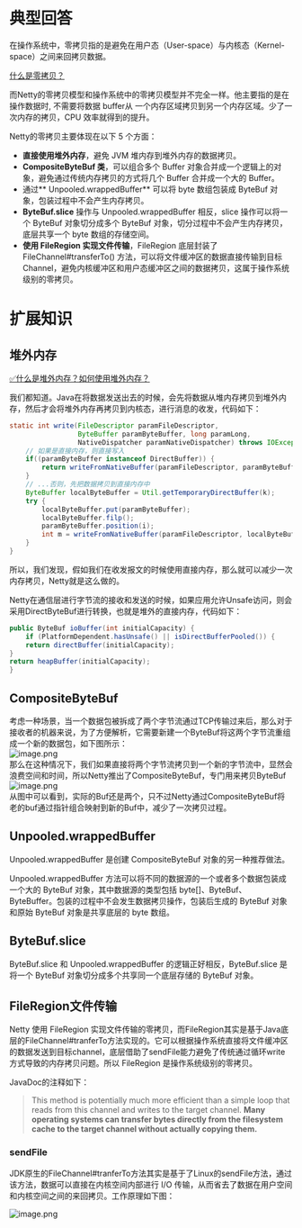 # 典型回答

在操作系统中，零拷贝指的是避免在用户态（User-space）与内核态（Kernel-space）之间来回拷贝数据。

[什么是零拷贝？](https://www.yuque.com/hollis666/fo22bm/edxez2ggicn8thzq?view=doc_embed)

而Netty的零拷贝模型和操作系统中的零拷贝模型并不完全一样。他主要指的是在操作数据时, 不需要将数据 buffer从 一个内存区域拷贝到另一个内存区域。少了一次内存的拷贝，CPU 效率就得到的提升。

Netty的零拷贝主要体现在以下 5 个方面：

- **直接使用堆外内存**，避免 JVM 堆内存到堆外内存的数据拷贝。
- **CompositeByteBuf 类**，可以组合多个 Buffer 对象合并成一个逻辑上的对象，避免通过传统内存拷贝的方式将几个 Buffer 合并成一个大的 Buffer。
- 通过** Unpooled.wrappedBuffer** 可以将 byte 数组包装成 ByteBuf 对象，包装过程中不会产生内存拷贝。
- **ByteBuf.slice** 操作与 Unpooled.wrappedBuffer 相反，slice 操作可以将一个 ByteBuf 对象切分成多个 ByteBuf 对象，切分过程中不会产生内存拷贝，底层共享一个 byte 数组的存储空间。
- **使用 FileRegion 实现文件传输**，FileRegion 底层封装了 FileChannel#transferTo() 方法，可以将文件缓冲区的数据直接传输到目标 Channel，避免内核缓冲区和用户态缓冲区之间的数据拷贝，这属于操作系统级别的零拷贝。

# 扩展知识
## 堆外内存

[✅什么是堆外内存？如何使用堆外内存？](https://www.yuque.com/hollis666/fo22bm/roit5c9y04z6fqae?view=doc_embed)

我们都知道。Java在将数据发送出去的时候，会先将数据从堆内存拷贝到堆外内存，然后才会将堆外内存再拷贝到内核态，进行消息的收发，代码如下：

```java
static int write(FileDescriptor paramFileDescriptor, 
                 ByteBuffer paramByteBuffer, long paramLong, 
                 NativeDispatcher paramNativeDispatcher) throws IOException{
	// 如果是直接内存，则直接写入
    if((paramByteBuffer instanceof DirectBuffer)) {
        return writeFromNativeBuffer(paramFileDescriptor, paramByteBuffer, paramLong, paramNativeDispatcher);
    }
    // ...否则，先把数据拷贝到直接内存中
    ByteBuffer localByteBuffer = Util.getTemporaryDirectBuffer(k);
    try {
        localByteBuffer.put(paramByteBuffer);
        localByteBuffer.filp();
        paramByteBuffer.position(i);
        int m = writeFromNativeBuffer(paramFileDescriptor, localByteBuffer, paramLong, paramNativeDispatcher);
    }
}
```

所以，我们发现，假如我们在收发报文的时候使用直接内存，那么就可以减少一次内存拷贝，Netty就是这么做的。

Netty在通信层进行字节流的接收和发送的时候，如果应用允许Unsafe访问，则会采用DirectByteBuf进行转换，也就是堆外的直接内存，代码如下：

```java
public ByteBuf ioBuffer(int initialCapacity) {
    if (PlatformDependent.hasUnsafe() || isDirectBufferPooled()) {
    return directBuffer(initialCapacity);
}
return heapBuffer(initialCapacity);
}
```

## CompositeByteBuf

考虑一种场景，当一个数据包被拆成了两个字节流通过TCP传输过来后，那么对于接收者的机器来说，为了方便解析，它需要新建一个ByteBuf将这两个字节流重组成一个新的数据包，如下图所示：<br />![image.png](https://cdn.nlark.com/yuque/0/2023/png/719664/1673186575978-cb175194-a745-4ce2-a617-1e1beeb75e3e.png#averageHue=%23f5f5f5&clientId=u70018443-294e-4&from=paste&height=168&id=u91ca6a01&originHeight=336&originWidth=410&originalType=binary&ratio=1&rotation=0&showTitle=false&size=12921&status=done&style=none&taskId=u25f56448-367f-4d3c-8b4c-b5b88a8715b&title=&width=205)<br />那么在这种情况下，我们如果直接将两个字节流拷贝到一个新的字节流中，显然会浪费空间和时间，所以Netty推出了CompositeByteBuf，专门用来拷贝ByteBuf<br />![image.png](https://cdn.nlark.com/yuque/0/2023/png/719664/1673186297380-7ba2e802-0d0d-444c-b9af-f987e330ca9e.png#averageHue=%23eaeaea&clientId=u70018443-294e-4&from=paste&height=225&id=uafe35a04&originHeight=450&originWidth=997&originalType=binary&ratio=1&rotation=0&showTitle=false&size=52443&status=done&style=none&taskId=u6c75c9ed-5a47-4fff-b305-508a3d7942a&title=&width=499)<br />从图中可以看到，实际的Buf还是两个，只不过Netty通过CompositeByteBuf将老的buf通过指针组合映射到新的Buf中，减少了一次拷贝过程。

## Unpooled.wrappedBuffer

Unpooled.wrappedBuffer 是创建 CompositeByteBuf 对象的另一种推荐做法。

Unpooled.wrappedBuffer 方法可以将不同的数据源的一个或者多个数据包装成一个大的 ByteBuf 对象，其中数据源的类型包括 byte[]、ByteBuf、ByteBuffer。包装的过程中不会发生数据拷贝操作，包装后生成的 ByteBuf 对象和原始 ByteBuf 对象是共享底层的 byte 数组。

## ByteBuf.slice
ByteBuf.slice 和 Unpooled.wrappedBuffer 的逻辑正好相反，ByteBuf.slice 是将一个 ByteBuf 对象切分成多个共享同一个底层存储的 ByteBuf 对象。

## FileRegion文件传输
Netty 使用 FileRegion 实现文件传输的零拷贝，而FileRegion其实是基于Java底层的FileChannel#tranferTo方法实现的。它可以根据操作系统直接将文件缓冲区的数据发送到目标channel，底层借助了sendFile能力避免了传统通过循环write方式导致的内存拷贝问题。所以 FileRegion 是操作系统级别的零拷贝。

JavaDoc的注释如下：
> This method is potentially much more efficient than a simple loop that reads from this channel and writes to the target channel. **Many operating systems can transfer bytes directly from the filesystem cache to the target channel without actually copying them.**
> <br />

### sendFile
JDK原生的FileChannel#tranferTo方法其实是基于了Linux的sendFile方法，通过该方法，数据可以直接在内核空间内部进行 I/O 传输，从而省去了数据在用户空间和内核空间之间的来回拷贝。工作原理如下图：

![image.png](https://cdn.nlark.com/yuque/0/2023/png/719664/1673266150227-a16e0d98-9fda-47c4-ad81-c795d391dcf6.png#averageHue=%23f5f4f4&clientId=uddca59bf-923c-4&from=paste&height=295&id=u90b1500a&originHeight=590&originWidth=948&originalType=binary&ratio=1&rotation=0&showTitle=false&size=43894&status=done&style=none&taskId=uadf52e5a-83bf-4b34-ab83-8dd3f22e90b&title=&width=474)

